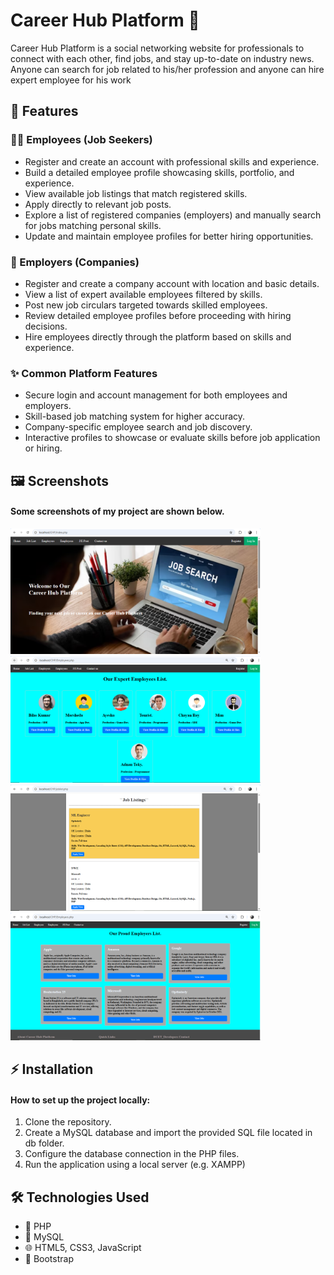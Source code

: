 # Career Hub Platform 🚀
Career Hub Platform is a social networking website for professionals to connect with each other, find jobs, and stay up-to-date on industry news. Anyone can search for job related to his/her profession and anyone can hire expert employee for his work

## 📌 Features
### 👨‍💼 Employees (Job Seekers)
   - Register and create an account with professional skills and experience.
   - Build a detailed employee profile showcasing skills, portfolio, and experience.
   - View available job listings that match registered skills.
   - Apply directly to relevant job posts.
   - Explore a list of registered companies (employers) and manually search for jobs matching personal skills.
   - Update and maintain employee profiles for better hiring opportunities.

### 🏢 Employers (Companies)
   - Register and create a company account with location and basic details.
   - View a list of expert available employees filtered by skills.
   - Post new job circulars targeted towards skilled employees.
   - Review detailed employee profiles before proceeding with hiring decisions.
   - Hire employees directly through the platform based on skills and experience.
     
### ✨ Common Platform Features
   - Secure login and account management for both employees and employers.
   - Skill-based job matching system for higher accuracy.
   - Company-specific employee search and job discovery.
   - Interactive profiles to showcase or evaluate skills before job application or hiring.

## 🖼️ Screenshots
#### Some screenshots of my project are shown below.
<img src="ReadMeImage/Home.PNG" alt="Career Hub" width="400"/> <img src="ReadMeImage/employees.PNG" alt="Employees" width="400"/>
<img src="ReadMeImage/joblist.png" alt="Joblist" width="400"/> <img src="ReadMeImage/employers.PNG" alt="Employers" width="400"/>

## ⚡ Installation
#### How to set up the project locally: 
 1. Clone the repository.
 2. Create a MySQL database and import the provided SQL file located in db folder.
 3. Configure the database connection in the PHP files.
 4. Run the application using a local server (e.g. XAMPP)

## 🛠️ Technologies Used
   - 🐘 PHP
   - 🐬 MySQL
   - 🌐 HTML5, CSS3, JavaScript
   - 🎨 Bootstrap
     
